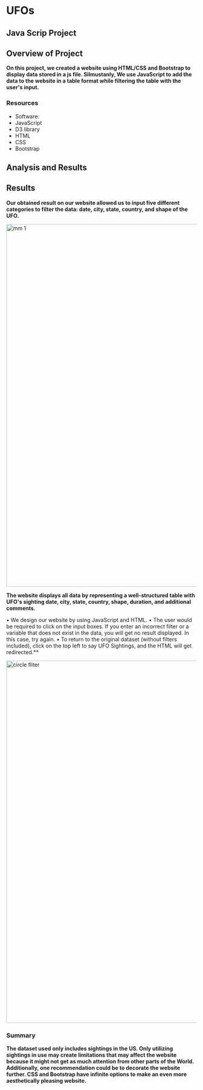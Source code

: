 # UFOs




## Java Scrip Project




## Overview of Project




**On this project, we created a website using HTML/CSS and Bootstrap to display data stored in a js file. Silmustanly, We use JavaScript to add the data to the website in a table format while filtering the table with the user's input.**




### Resources



-	Software:
- JavaScript
-	D3 library
-	HTML
-	CSS
-	Bootstrap

     


## Analysis and Results
     

## Results
    
   
  
  
  **Our obtained result on our website allowed us to input five different categories to filter the data: date, city, state, country, and shape of the UFO.**
 





<img width="957" alt="mm 1" src="https://user-images.githubusercontent.com/81654454/127795119-b1ca7e48-7fde-4414-9adb-1dc850513c4c.PNG">









**The website displays all data by representing a well-structured table with UFO's sighting date, city, state, country, shape, duration, and additional comments.**

•	We design our website by using JavaScript and HTML. 
•	 The user would be required to click on the input boxes. If you enter an incorrect filter or a variable that does not exist in the data, you will get no result displayed. In this case, try again.
•	To return to the original dataset (without filters included), click on the top left to say UFO Sightings, and the HTML will get redirected.**




<img width="956" alt="circle fliter" src="https://user-images.githubusercontent.com/81654454/127795152-13ca0f6e-cdba-4c58-8576-2f9497f55927.PNG">


 
 
 ### Summary



**The dataset used only includes sightings in the US. Only utilizing sightings in use may create limitations that may affect the website because it might not get as much attention from other parts of the World. Additionally, one recommendation could be to decorate the website further. CSS and Bootstrap have infinite options to make an even more aesthetically pleasing website.**
